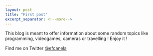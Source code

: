 ```yaml
---
layout: post
title: "First post"
excerpt_separator: <!--more-->
---
```


This blog is meant to offer information about some random topics like programming, videogames, cameras or travelling !
Enjoy it !

Find me on Twitter [@efcanela](https://twitter.com/efcanela)
